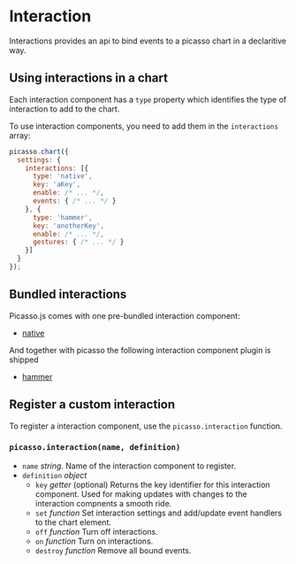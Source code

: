 # Interaction

Interactions provides an api to bind events to a picasso chart in a declaritive way.

## Using interactions in a chart

Each interaction component has a `type` property which identifies the type of interaction to add to the chart.

To use interaction components, you need to add them in the `interactions` array:

```js
picasso.chart({
  settings: {
    interactions: [{
      type: 'native',
      key: 'aKey',
      enable: /* ... */,
      events: { /* ... */ }
    }, {
      type: 'hammer',
      key: 'anotherKey',
      enable: /* ... */,
      gestures: { /* ... */ }
    }]
  }
});
```

## Bundled interactions

Picasso.js comes with one pre-bundled interaction component:

- [native](./interactions/native.md)

And together with picasso the following interaction component plugin is shipped

- [hammer](./interactions/hammer.md)

## Register a custom interaction

To register a interaction component, use the `picasso.interaction` function.

### `picasso.interaction(name, definition)`

- `name` *string*. Name of the interaction component to register.
- `definition` *object*
  * `key` *getter* (optional) Returns the key identifier for this interaction component. Used for making updates with changes to the interaction compnents a smooth ride.
  * `set` *function* Set interaction settings and add/update event handlers to the chart element.
  * `off` *function* Turn off interactions.
  * `on` *function* Turn on interactions.
  * `destroy` *function* Remove all bound events.

